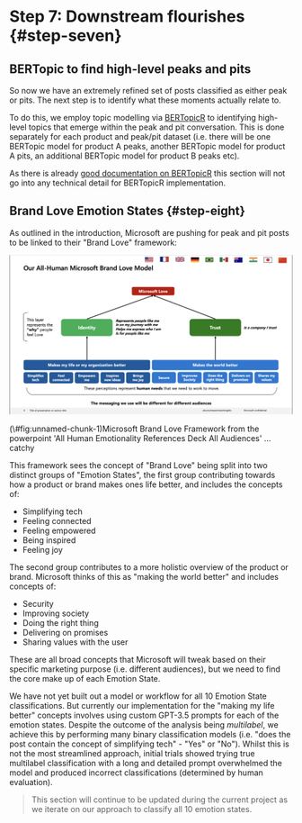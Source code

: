 # Step 7: Downstream flourishes {#step-seven}

## BERTopic to find high-level peaks and pits
So now we have an extremely refined set of posts classified as either peak or pits. The next step is to identify what these moments actually relate to.

To do this, we employ topic modelling via [BERTopicR](https://aoiferyan-sc.github.io/BertopicR/) to identifying high-level topics that emerge within the peak and pit conversation. This is done separately  for each product and peak/pit dataset (i.e. there will be one BERTopic model for product A peaks, another BERTopic model for product A pits, an additional BERTopic model for product B peaks etc). 

As there is already [good documentation on BERTopicR](https://aoiferyan-sc.github.io/BertopicR/) this section will not go into any technical detail for BERTopicR implementation.

## Brand Love Emotion States {#step-eight}

As outlined in the introduction, Microsoft are pushing for peak and pit posts to be linked to their "Brand Love" framework: 

<div class="figure">
<img src="./img/brand_love_emotions.png" alt="Microsoft Brand Love Framework from the powerpoint 'All Human Emotionality References Deck All Audiences' ... catchy" width="1124" />
<p class="caption">(\#fig:unnamed-chunk-1)Microsoft Brand Love Framework from the powerpoint 'All Human Emotionality References Deck All Audiences' ... catchy</p>
</div>

This framework sees the concept of "Brand Love" being split into two distinct groups of "Emotion States", the first group contributing towards how a product or brand makes ones life better, and includes the concepts of:

* Simplifying tech
* Feeling connected
* Feeling empowered
* Being inspired
* Feeling joy

The second group contributes to a more holistic overview of the product or brand. Microsoft thinks of this as "making the world better" and includes concepts of:

* Security
* Improving society
* Doing the right thing
* Delivering on promises
* Sharing values with the user

These are all broad concepts that Microsoft will tweak based on their specific marketing purpose (i.e. different audiences), but we need to find the core make up of each Emotion State.

We have not yet built out a model or workflow for all 10 Emotion State classifications. But currently our implementation for the "making my life better" concepts involves using custom GPT-3.5 prompts for each of the emotion states. Despite the outcome of the analysis being *multilabel*, we achieve this by performing many binary classification models (i.e. "does the post contain the concept of simplifying tech" - "Yes" or "No"). Whilst this is not the most streamlined approach, initial trials showed trying true multilabel classification with a long and detailed prompt overwhelmed the model and produced incorrect classifications (determined by human evaluation).

> This section will continue to be updated during the current project as we iterate on our approach to classify all 10 emotion states.

